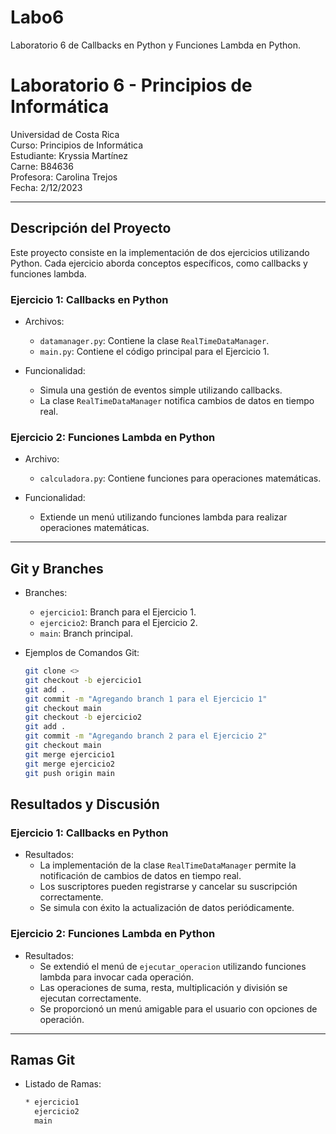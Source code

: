 # Labo6
Laboratorio 6 de Callbacks en Python y Funciones Lambda en Python.
# Laboratorio 6 - Principios de Informática

Universidad de Costa Rica  
Curso: Principios de Informática  
Estudiante: Kryssia Martínez  
Carne: B84636  
Profesora: Carolina Trejos  
Fecha: 2/12/2023

---

## Descripción del Proyecto

Este proyecto consiste en la implementación de dos ejercicios utilizando Python. Cada ejercicio aborda conceptos específicos, como callbacks y funciones lambda.

### Ejercicio 1: Callbacks en Python

- Archivos:
  - `datamanager.py`: Contiene la clase `RealTimeDataManager`.
  - `main.py`: Contiene el código principal para el Ejercicio 1.

- Funcionalidad:
  - Simula una gestión de eventos simple utilizando callbacks.
  - La clase `RealTimeDataManager` notifica cambios de datos en tiempo real.

### Ejercicio 2: Funciones Lambda en Python

- Archivo:
  - `calculadora.py`: Contiene funciones para operaciones matemáticas.

- Funcionalidad:
  - Extiende un menú utilizando funciones lambda para realizar operaciones matemáticas.

---

## Git y Branches

- Branches:
  - `ejercicio1`: Branch para el Ejercicio 1.
  - `ejercicio2`: Branch para el Ejercicio 2.
  - `main`: Branch principal.

- Ejemplos de Comandos Git:

  ```bash
  git clone <>
  git checkout -b ejercicio1
  git add .
  git commit -m "Agregando branch 1 para el Ejercicio 1"
  git checkout main
  git checkout -b ejercicio2
  git add .
  git commit -m "Agregando branch 2 para el Ejercicio 2"
  git checkout main
  git merge ejercicio1
  git merge ejercicio2
  git push origin main
## Resultados y Discusión

### Ejercicio 1: Callbacks en Python

- Resultados:
  - La implementación de la clase `RealTimeDataManager` permite la notificación de cambios de datos en tiempo real.
  - Los suscriptores pueden registrarse y cancelar su suscripción correctamente.
  - Se simula con éxito la actualización de datos periódicamente.

### Ejercicio 2: Funciones Lambda en Python

- Resultados:
  - Se extendió el menú de `ejecutar_operacion` utilizando funciones lambda para invocar cada operación.
  - Las operaciones de suma, resta, multiplicación y división se ejecutan correctamente.
  - Se proporcionó un menú amigable para el usuario con opciones de operación.

---

## Ramas Git

- Listado de Ramas:

  ```bash
  * ejercicio1
    ejercicio2
    main
